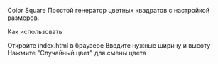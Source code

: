 Color Square
Простой генератор цветных квадратов с настройкой размеров.

Как использовать

Откройте index.html в браузере
Введите нужные ширину и высоту
Нажмите "Случайный цвет" для смены цвета